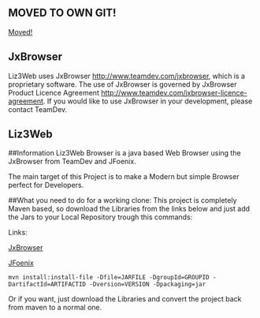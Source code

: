 ## MOVED TO OWN GIT!
[Moved!](https://git.liz3.de/Liz3/Liz3Web)

## JxBrowser
Liz3Web uses JxBrowser http://www.teamdev.com/jxbrowser, which is a proprietary software. The use of JxBrowser is governed by JxBrowser Product Licence Agreement http://www.teamdev.com/jxbrowser-licence-agreement. If you would like to use JxBrowser in your development, please contact TeamDev.


## Liz3Web

##Information
Liz3Web Browser is a java based Web Browser using the JxBrowser from TeamDev and 
JFoenix.

The main target of this Project is to make a Modern but simple Browser perfect for Developers.

##What you need to do for a working clone:
This project is completely Maven based, so download the Libraries from the links below and just add the Jars to your Local 
Repository trough this commands:

Links:

[JxBrowser](https://www.teamdev.com/jxbrowser)

[JFoenix](https://github.com/jfoenixadmin/JFoenix)

````mvn install:install-file -Dfile=JARFILE -DgroupId=GROUPID -DartifactId=ARTIFACTID -Dversion=VERSION -Dpackaging=jar````

Or if you want, just download the Libraries and convert the project back from maven to a normal one.

